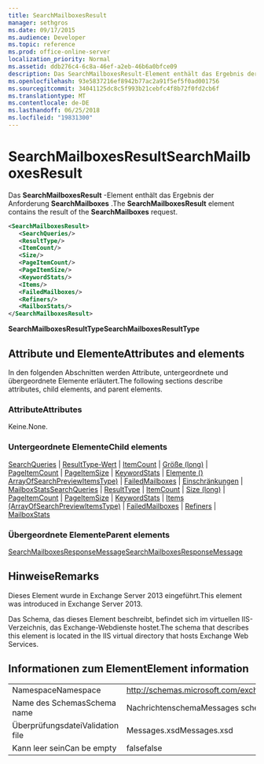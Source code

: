 ```yaml
---
title: SearchMailboxesResult
manager: sethgros
ms.date: 09/17/2015
ms.audience: Developer
ms.topic: reference
ms.prod: office-online-server
localization_priority: Normal
ms.assetid: ddb276c4-6c8a-46ef-a2eb-46b6a0bfce09
description: Das SearchMailboxesResult-Element enthält das Ergebnis der Anforderung SearchMailboxes.
ms.openlocfilehash: 93e5837216ef8942b77ac2a91f5ef5f0ad001756
ms.sourcegitcommit: 34041125dc8c5f993b21cebfc4f8b72f0fd2cb6f
ms.translationtype: MT
ms.contentlocale: de-DE
ms.lasthandoff: 06/25/2018
ms.locfileid: "19831300"
---
```

# <a name="searchmailboxesresult"></a><span data-ttu-id="ec18c-103">SearchMailboxesResult</span><span class="sxs-lookup"><span data-stu-id="ec18c-103">SearchMailboxesResult</span></span>

<span data-ttu-id="ec18c-104">Das **SearchMailboxesResult** -Element enthält das Ergebnis der Anforderung **SearchMailboxes** .</span><span class="sxs-lookup"><span data-stu-id="ec18c-104">The **SearchMailboxesResult** element contains the result of the **SearchMailboxes** request.</span></span> 
  
```XML
<SearchMailboxesResult>
   <SearchQueries/>
   <ResultType/>
   <ItemCount/>
   <Size/>
   <PageItemCount/>
   <PageItemSize/>
   <KeywordStats/>
   <Items/>
   <FailedMailboxes/>
   <Refiners/>
   <MailboxStats/>
</SearchMailboxesResult>
```

 <span data-ttu-id="ec18c-105">**SearchMailboxesResultType**</span><span class="sxs-lookup"><span data-stu-id="ec18c-105">**SearchMailboxesResultType**</span></span>
## <a name="attributes-and-elements"></a><span data-ttu-id="ec18c-106">Attribute und Elemente</span><span class="sxs-lookup"><span data-stu-id="ec18c-106">Attributes and elements</span></span>

<span data-ttu-id="ec18c-107">In den folgenden Abschnitten werden Attribute, untergeordnete und übergeordnete Elemente erläutert.</span><span class="sxs-lookup"><span data-stu-id="ec18c-107">The following sections describe attributes, child elements, and parent elements.</span></span>
  
### <a name="attributes"></a><span data-ttu-id="ec18c-108">Attribute</span><span class="sxs-lookup"><span data-stu-id="ec18c-108">Attributes</span></span>

<span data-ttu-id="ec18c-109">Keine.</span><span class="sxs-lookup"><span data-stu-id="ec18c-109">None.</span></span>
  
### <a name="child-elements"></a><span data-ttu-id="ec18c-110">Untergeordnete Elemente</span><span class="sxs-lookup"><span data-stu-id="ec18c-110">Child elements</span></span>

<span data-ttu-id="ec18c-111">[SearchQueries](searchqueries.md) | [ResultType-Wert](resulttype.md) | [ItemCount](itemcount.md) | [Größe (long)](size-long.md) | [PageItemCount](pageitemcount.md) | [PageItemSize](pageitemsize.md) | [KeywordStats](keywordstats.md) | [Elemente () ArrayOfSearchPreviewItemsType)](items-arrayofsearchpreviewitemstype.md) | [FailedMailboxes](failedmailboxes.md) | [Einschränkungen](refiners.md) | [MailboxStats](mailboxstats.md)</span><span class="sxs-lookup"><span data-stu-id="ec18c-111">[SearchQueries](searchqueries.md) | [ResultType](resulttype.md) | [ItemCount](itemcount.md) | [Size (long)](size-long.md) | [PageItemCount](pageitemcount.md) | [PageItemSize](pageitemsize.md) | [KeywordStats](keywordstats.md) | [Items (ArrayOfSearchPreviewItemsType)](items-arrayofsearchpreviewitemstype.md) | [FailedMailboxes](failedmailboxes.md) | [Refiners](refiners.md) | [MailboxStats](mailboxstats.md)</span></span>
  
### <a name="parent-elements"></a><span data-ttu-id="ec18c-112">Übergeordnete Elemente</span><span class="sxs-lookup"><span data-stu-id="ec18c-112">Parent elements</span></span>

[<span data-ttu-id="ec18c-113">SearchMailboxesResponseMessage</span><span class="sxs-lookup"><span data-stu-id="ec18c-113">SearchMailboxesResponseMessage</span></span>](searchmailboxesresponsemessage.md)
  
## <a name="remarks"></a><span data-ttu-id="ec18c-114">Hinweise</span><span class="sxs-lookup"><span data-stu-id="ec18c-114">Remarks</span></span>

<span data-ttu-id="ec18c-115">Dieses Element wurde in Exchange Server 2013 eingeführt.</span><span class="sxs-lookup"><span data-stu-id="ec18c-115">This element was introduced in Exchange Server 2013.</span></span>
  
<span data-ttu-id="ec18c-116">Das Schema, das dieses Element beschreibt, befindet sich im virtuellen IIS-Verzeichnis, das Exchange-Webdienste hostet.</span><span class="sxs-lookup"><span data-stu-id="ec18c-116">The schema that describes this element is located in the IIS virtual directory that hosts Exchange Web Services.</span></span>
  
## <a name="element-information"></a><span data-ttu-id="ec18c-117">Informationen zum Element</span><span class="sxs-lookup"><span data-stu-id="ec18c-117">Element information</span></span>

|||
|:-----|:-----|
|<span data-ttu-id="ec18c-118">Namespace</span><span class="sxs-lookup"><span data-stu-id="ec18c-118">Namespace</span></span>  <br/> |http://schemas.microsoft.com/exchange/services/2006/messages  <br/> |
|<span data-ttu-id="ec18c-119">Name des Schemas</span><span class="sxs-lookup"><span data-stu-id="ec18c-119">Schema name</span></span>  <br/> |<span data-ttu-id="ec18c-120">Nachrichtenschema</span><span class="sxs-lookup"><span data-stu-id="ec18c-120">Messages schema</span></span>  <br/> |
|<span data-ttu-id="ec18c-121">Überprüfungsdatei</span><span class="sxs-lookup"><span data-stu-id="ec18c-121">Validation file</span></span>  <br/> |<span data-ttu-id="ec18c-122">Messages.xsd</span><span class="sxs-lookup"><span data-stu-id="ec18c-122">Messages.xsd</span></span>  <br/> |
|<span data-ttu-id="ec18c-123">Kann leer sein</span><span class="sxs-lookup"><span data-stu-id="ec18c-123">Can be empty</span></span>  <br/> |<span data-ttu-id="ec18c-124">false</span><span class="sxs-lookup"><span data-stu-id="ec18c-124">false</span></span>  <br/> |
   

